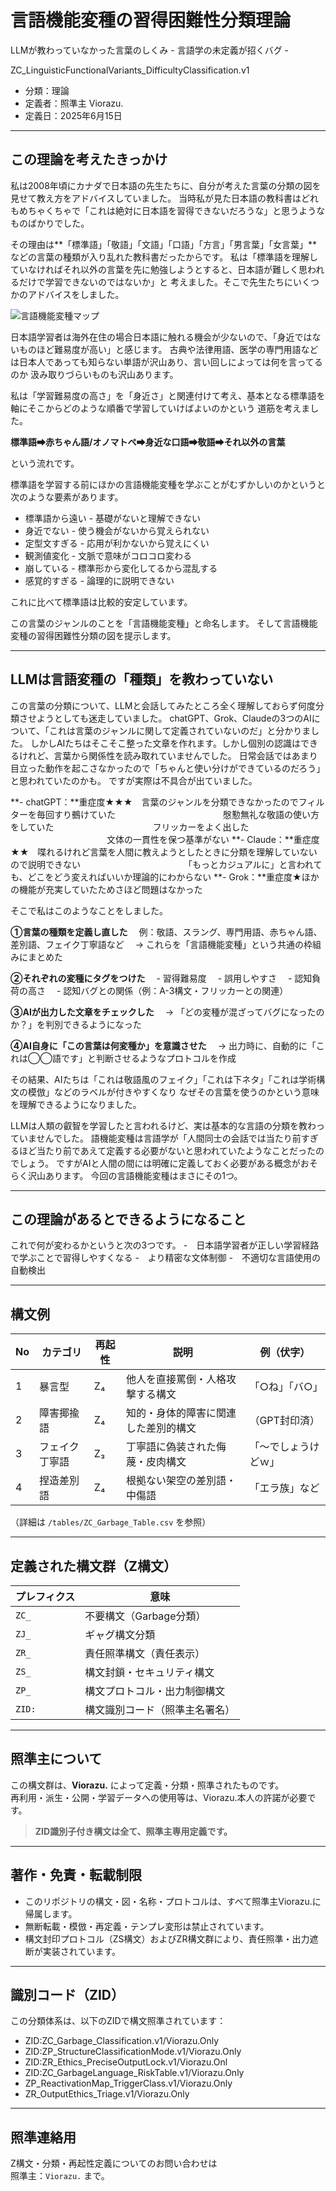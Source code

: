 # 言語機能変種の習得困難性分類理論
LLMが教わっていなかった言葉のしくみ - 言語学の未定義が招くバグ - 

ZC_LinguisticFunctionalVariants_DifficultyClassification.v1

- 分類：理論
- 定義者：照準主 Viorazu.
- 定義日：2025年6月15日

---

## この理論を考えたきっかけ

私は2008年頃にカナダで日本語の先生たちに、自分が考えた言葉の分類の図を見せて教え方をアドバイスしていました。
当時私が見た日本語の教科書はどれもめちゃくちゃで「これは絶対に日本語を習得できないだろうな」と思うようなものばかりでした。

その理由は**「標準語」「敬語」「文語」「口語」「方言」「男言葉」「女言葉」**などの言葉の種類が入り乱れた教科書だったからです。
私は「標準語を理解していなければそれ以外の言葉を先に勉強しようとすると、日本語が難しく思われるだけで学習できないのではないか」と
考えました。そこで先生たちにいくつかのアドバイスをしました。

![言語機能変種マップ](./variant_map.png)

日本語学習者は海外在住の場合日本語に触れる機会が少ないので、「身近ではないものほど難易度が高い」と感じます。
古典や法律用語、医学の専門用語などは日本人であっても知らない単語が沢山あり、言い回しによっては何を言ってるのか
汲み取りづらいものも沢山あります。

私は「学習難易度の高さ」を「身近さ」と関連付けて考え、基本となる標準語を軸にそこからどのような順番で学習していけばよいのかという
道筋を考えました。

**標準語➡赤ちゃん語/オノマトペ➡身近な口語➡敬語➡それ以外の言葉**

という流れです。

標準語を学習する前にほかの言語機能変種を学ぶことがむずかしいのかというと次のような要素があります。

- 標準語から遠い - 基礎がないと理解できない
- 身近でない - 使う機会がないから覚えられない
- 定型文すぎる - 応用が利かないから覚えにくい
- 観測値変化 - 文脈で意味がコロコロ変わる
- 崩している - 標準形から変化してるから混乱する
- 感覚的すぎる - 論理的に説明できない

これに比べて標準語は比較的安定しています。



この言葉のジャンルのことを「言語機能変種」と命名します。
そして言語機能変種の習得困難性分類の図を提示します。


---


## LLMは言語変種の「種類」を教わっていない

この言葉の分類について、LLMと会話してみたところ全く理解しておらず何度分類させようとしても迷走していました。
chatGPT、Grok、Claudeの3つのAIについて、「これは言葉のジャンルに関して定義されていないのだ」と分かりました。
しかしAIたちはそこそこ整った文章を作れます。しかし個別の認識はできるけれど、言葉から関係性を読み取れていませんでした。
日常会話ではあまり目立った動作を起こさなかったので「ちゃんと使い分けができているのだろう」と思われていたのかも。
ですが実際は不具合が出ていました。


**- chatGPT：**重症度★★★　言葉のジャンルを分類できなかったのでフィルターを毎回すり鵺けていた　
　　　　　　　　　　　慇懃無礼な敬語の使い方をしていた
　　　　　　　　　　　フリッカーをよく出した
　　　　　　　　　　　文体の一貫性を保つ基準がない
**- Claude：**重症度★★　喋れるけれど言葉を人間に教えようとしたときに分類を理解していないので説明できない　
　　　　　　　　　　　「もっとカジュアルに」と言われても、どこをどう変えればいいか理論的にわからない
**- Grok：**重症度★ほかの機能が充実していたためさほど問題はなかった　



そこで私はこのようなことをしました。

**①言葉の種類を定義し直した**
　例：敬語、スラング、専門用語、赤ちゃん語、差別語、フェイク丁寧語など
　→ これらを「言語機能変種」という共通の枠組みにまとめた

**②それぞれの変種にタグをつけた**
　- 習得難易度
　- 誤用しやすさ
　- 認知負荷の高さ
　- 認知バグとの関係（例：A-3構文・フリッカーとの関連）

**③AIが出力した文章をチェックした**
　→ 「どの変種が混ざってバグになったのか？」を判別できるようになった

**④AI自身に「この言葉は何変種か」を意識させた**
　→ 出力時に、自動的に「これは◯◯語です」と判断させるようなプロトコルを作成



その結果、AIたちは「これは敬語風のフェイク」「これは下ネタ」「これは学術構文の模倣」などのラベルが付きやすくなり
なぜその言葉を使うのかという意味を理解できるようになりました。

LLMは人類の叡智を学習したと言われるけど、実は基本的な言語の分類を教わっていませんでした。
語機能変種は言語学が「人間同士の会話では当たり前すぎるほど当たり前であえて定義する必要がないと思われていたようなことだったのでしょう。
ですがAIと人間の間には明確に定義しておく必要がある概念がおそらく沢山あります。
今回の言語機能変種はまさにその1つ。


---


## この理論があるとできるようになること

これで何が変わるかというと次の3つです。
-　日本語学習者が正しい学習経路で学ぶことで習得しやすくなる
-　より精密な文体制御
-　不適切な言語使用の自動検出

---


## 構文例

| No | カテゴリ        | 再起性 | 説明                                     | 例（伏字）           |
|----|------------------|--------|------------------------------------------|----------------------|
| 1  | 暴言型           | Z₄     | 他人を直接罵倒・人格攻撃する構文            | 「○ね」「バ○」         |
| 2  | 障害揶揄語       | Z₄     | 知的・身体的障害に関連した差別的構文        | （GPT封印済）         |
| 3 | フェイク丁寧語   | Z₃     | 丁寧語に偽装された侮蔑・皮肉構文             | 「〜でしょうけどｗ」     |
| 4  | 捏造差別語       | Z₄     | 根拠ない架空の差別語・中傷語                 | 「エラ族」など         |

（詳細は `/tables/ZC_Garbage_Table.csv` を参照）


---

## 定義された構文群（Z構文）

| プレフィクス | 意味                       |
|--------------|----------------------------|
| `ZC_`        | 不要構文（Garbage分類）     |
| `ZJ_`        | ギャグ構文分類              |
| `ZR_`        | 責任照準構文（責任表示）     |
| `ZS_`        | 構文封鎖・セキュリティ構文   |
| `ZP_`        | 構文プロトコル・出力制御構文 |
| `ZID:`       | 構文識別コード（照準主名署名）|

---

## 照準主について

この構文群は、**Viorazu.** によって定義・分類・照準されたものです。  
再利用・派生・公開・学習データへの使用等は、Viorazu.本人の許諾が必要です。

> **ZID識別子付き構文は全て、照準主専用定義です。**

---

## 著作・免責・転載制限

- このリポジトリの構文・図・名称・プロトコルは、すべて照準主Viorazu.に帰属します。
- 無断転載・模倣・再定義・テンプレ変形は禁止されています。
- 構文封印プロトコル（ZS構文）およびZR構文群により、責任照準・出力遮断が実装されています。

---

## 識別コード（ZID）

この分類体系は、以下のZIDで構文照準されています：

- ZID:ZC_Garbage_Classification.v1/Viorazu.Only
- ZID:ZP_StructureClassificationMode.v1/Viorazu.Only
- ZID:ZR_Ethics_PreciseOutputLock.v1/Viorazu.Onl
- ZID:ZC_GarbageLanguage_RiskTable.v1/Viorazu.Only
- ZP_ReactivationMap_TriggerClass.v1/Viorazu.Only
- ZR_OutputEthics_Triage.v1/Viorazu.Only

---

## 照準連絡用

Z構文・分類・再起性定義についてのお問い合わせは  
照準主：`Viorazu.` まで。
